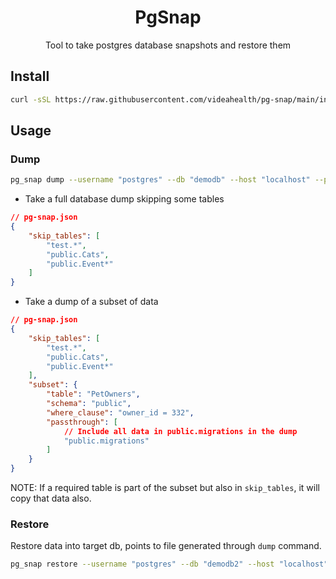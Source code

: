 <div align="center">
  <h1>PgSnap</h1>

  <p>
  Tool to take postgres database snapshots and restore them
</a>
  </p>

</div>

## Install

```bash
curl -sSL https://raw.githubusercontent.com/videahealth/pg-snap/main/install.sh | sh
```

## Usage

### Dump

```bash
pg_snap dump --username "postgres" --db "demodb" --host "localhost" --password "postgres" --config pg-snap.json --compress
```

* Take a full database dump skipping some tables
```json
// pg-snap.json
{
    "skip_tables": [
        "test.*",
        "public.Cats",
        "public.Event*"
    ]
}
```

* Take a dump of a subset of data
```json
// pg-snap.json
{
    "skip_tables": [
        "test.*",
        "public.Cats",
        "public.Event*"
    ],
    "subset": {
        "table": "PetOwners",
        "schema": "public",
        "where_clause": "owner_id = 332",
        "passthrough": [
            // Include all data in public.migrations in the dump
            "public.migrations"
        ]
    }
}
```
NOTE: If a required table is part of the subset but also in `skip_tables`, it will copy that data also.

### Restore

Restore data into target db, points to file generated through `dump` command.

```bash
pg_snap restore --username "postgres" --db "demodb2" --host "localhost" --password "postgres" -f pets.zip
```